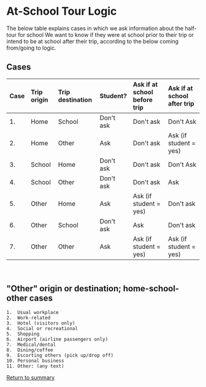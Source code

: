# At-School Tour Logic


The below table explains cases in which we ask information about the half-tour for school We want to know if they were at school prior to their trip or intend 
to be at school after their trip, according to the below coming from/going to logic.


## Cases

| **Case** | **Trip origin**        | **Trip destination**   | **Student?**                   | **Ask if at school before trip** | **Ask if at school after trip**|
|:---------|:-----------------------|:-----------------------|:-------------------------------|:---------------------------------|:-------------------------------|
| 1.       | Home                   | School                 | Don't ask                      | Don't ask                        | Don't Ask                      |
| 2.       | Home                   | Other                  | Ask                            | Don't ask                        | Ask (if student = yes)         |
| 3.       | School                 | Home                   | Don't ask                      | Don't ask                        | Don't Ask                      |
| 4.       | School                 | Other                  | Don't ask                      | Don't ask                        | Ask                            |
| 5.       | Other                  | Home                   | Ask                            | Ask (if student = yes)           | Don't ask                      |
| 6.       | Other                  | School                 | Don't ask                      | Ask                              | Don't ask                      |
| 7.       | Other                  | Other                  | Ask                            | Ask (if student = yes)           | Ask (if student = yes)         |

 <br/>
     
## "Other" origin or destination; home-school-other cases

```
1.  Usual workplace
2.  Work-related
3.  Hotel (visitors only)
4.  Social or recreational
5.  Shopping
6.  Airport (airline passengers only)
7.  Medical/dental
8.  Dining/coffee
9.  Escorting others (pick up/drop off)
10. Personal business
11. Other: (any text)    
```

[Return to summary](README.md/#half-tour-questions-for-work-and-school)
